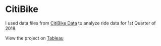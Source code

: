 # CitiBike

I used data files from [CitiBike Data](https://www.citibikenyc.com/system-data) to analyze ride data for 1st Quarter of 2018.

View the project on [Tableau](https://public.tableau.com/profile/htet.yi.linn#!/vizhome/NYCitiBikes2018Q1/Dashboard1)
